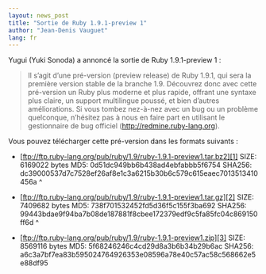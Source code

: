 ```yaml
---
layout: news_post
title: "Sortie de Ruby 1.9.1-preview 1"
author: "Jean-Denis Vauguet"
lang: fr
---
```


Yugui (Yuki Sonoda) a annoncé la sortie de Ruby 1.9.1-preview 1 :

> Il s’agit d’une pré-version (preview release) de Ruby 1.9.1, qui sera
> la première version stable de la branche 1.9. Découvrez donc avec
> cette pré-version un Ruby plus moderne et plus rapide, offrant une
> syntaxe plus claire, un support multilingue poussé, et bien d’autres
> améliorations. Si vous tombez nez-à-nez avec un bug ou un problème
> quelconque, n’hésitez pas à nous en faire part en utilisant le
> gestionnaire de bug officiel (http://redmine.ruby-lang.org).

Vous pouvez télécharger cette pré-version dans les formats suivants :

* [ftp://ftp.ruby-lang.org/pub/ruby/1.9/ruby-1.9.1-preview1.tar.bz2][1]
  SIZE: 6169022 bytes MD5: 0d51dc949bb6b438ad4ebfabbb5f6754 SHA256:
  dc39000537d7c7528ef26af8e1c3a6215b30b6c579c615eaec7013513410456a
^

* [ftp://ftp.ruby-lang.org/pub/ruby/1.9/ruby-1.9.1-preview1.tar.gz][2]
  SIZE: 7409682 bytes MD5: 738f701532452fd5d36f5c155f3ba692 SHA256:
  99443bdae9f94ba7b08de187881f8cbee172379edf9c5fa85fc04c869150ff6d
^

* [ftp://ftp.ruby-lang.org/pub/ruby/1.9/ruby-1.9.1-preview1.zip][3]
  SIZE: 8569116 bytes MD5: 5f68246246c4cd29d8a3b6b34b29b6ac SHA256:
  a6c3a7bf7ea83b595024764926353e08596a78e40c57ac58c568662e5e88df95



[1]: ftp://ftp.ruby-lang.org/pub/ruby/1.9/ruby-1.9.1-preview1.tar.bz2 
[2]: ftp://ftp.ruby-lang.org/pub/ruby/1.9/ruby-1.9.1-preview1.tar.gz 
[3]: ftp://ftp.ruby-lang.org/pub/ruby/1.9/ruby-1.9.1-preview1.zip 
